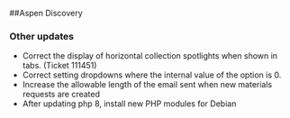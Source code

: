 ##Aspen Discovery

### Other updates
- Correct the display of horizontal collection spotlights when shown in tabs. (Ticket 111451)
- Correct setting dropdowns where the internal value of the option is 0. 
- Increase the allowable length of the email sent when new materials requests are created
- After updating php 8, install new PHP modules for Debian